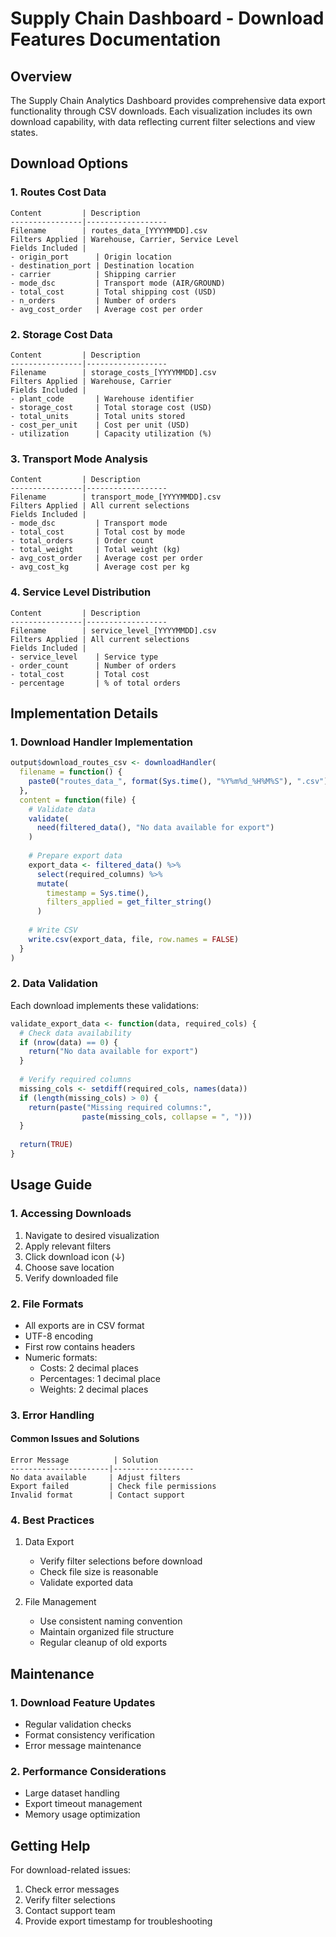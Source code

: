 # Supply Chain Dashboard - Download Features Documentation

## Overview
The Supply Chain Analytics Dashboard provides comprehensive data export functionality through CSV downloads. Each visualization includes its own download capability, with data reflecting current filter selections and view states.

## Download Options

### 1. Routes Cost Data
```plaintext
Content         | Description
----------------|------------------
Filename        | routes_data_[YYYYMMDD].csv
Filters Applied | Warehouse, Carrier, Service Level
Fields Included | 
- origin_port      | Origin location
- destination_port | Destination location
- carrier          | Shipping carrier
- mode_dsc         | Transport mode (AIR/GROUND)
- total_cost       | Total shipping cost (USD)
- n_orders         | Number of orders
- avg_cost_order   | Average cost per order
```

### 2. Storage Cost Data
```plaintext
Content         | Description
----------------|------------------
Filename        | storage_costs_[YYYYMMDD].csv
Filters Applied | Warehouse, Carrier
Fields Included |
- plant_code       | Warehouse identifier
- storage_cost     | Total storage cost (USD)
- total_units      | Total units stored
- cost_per_unit    | Cost per unit (USD)
- utilization      | Capacity utilization (%)
```

### 3. Transport Mode Analysis
```plaintext
Content         | Description
----------------|------------------
Filename        | transport_mode_[YYYYMMDD].csv
Filters Applied | All current selections
Fields Included |
- mode_dsc         | Transport mode
- total_cost       | Total cost by mode
- total_orders     | Order count
- total_weight     | Total weight (kg)
- avg_cost_order   | Average cost per order
- avg_cost_kg      | Average cost per kg
```

### 4. Service Level Distribution
```plaintext
Content         | Description
----------------|------------------
Filename        | service_level_[YYYYMMDD].csv
Filters Applied | All current selections
Fields Included |
- service_level    | Service type
- order_count      | Number of orders
- total_cost       | Total cost
- percentage       | % of total orders
```

## Implementation Details

### 1. Download Handler Implementation
```r
output$download_routes_csv <- downloadHandler(
  filename = function() {
    paste0("routes_data_", format(Sys.time(), "%Y%m%d_%H%M%S"), ".csv")
  },
  content = function(file) {
    # Validate data
    validate(
      need(filtered_data(), "No data available for export")
    )
    
    # Prepare export data
    export_data <- filtered_data() %>%
      select(required_columns) %>%
      mutate(
        timestamp = Sys.time(),
        filters_applied = get_filter_string()
      )
    
    # Write CSV
    write.csv(export_data, file, row.names = FALSE)
  }
)
```

### 2. Data Validation
Each download implements these validations:
```r
validate_export_data <- function(data, required_cols) {
  # Check data availability
  if (nrow(data) == 0) {
    return("No data available for export")
  }
  
  # Verify required columns
  missing_cols <- setdiff(required_cols, names(data))
  if (length(missing_cols) > 0) {
    return(paste("Missing required columns:", 
                paste(missing_cols, collapse = ", ")))
  }
  
  return(TRUE)
}
```

## Usage Guide

### 1. Accessing Downloads
1. Navigate to desired visualization
2. Apply relevant filters
3. Click download icon (↓)
4. Choose save location
5. Verify downloaded file

### 2. File Formats
- All exports are in CSV format
- UTF-8 encoding
- First row contains headers
- Numeric formats:
  * Costs: 2 decimal places
  * Percentages: 1 decimal place
  * Weights: 2 decimal places

### 3. Error Handling

#### Common Issues and Solutions
```plaintext
Error Message          | Solution
----------------------|------------------
No data available     | Adjust filters
Export failed         | Check file permissions
Invalid format        | Contact support
```

### 4. Best Practices
1. Data Export
   - Verify filter selections before download
   - Check file size is reasonable
   - Validate exported data
   
2. File Management
   - Use consistent naming convention
   - Maintain organized file structure
   - Regular cleanup of old exports

## Maintenance

### 1. Download Feature Updates
- Regular validation checks
- Format consistency verification
- Error message maintenance

### 2. Performance Considerations
- Large dataset handling
- Export timeout management
- Memory usage optimization

## Getting Help
For download-related issues:
1. Check error messages
2. Verify filter selections
3. Contact support team
4. Provide export timestamp for troubleshooting